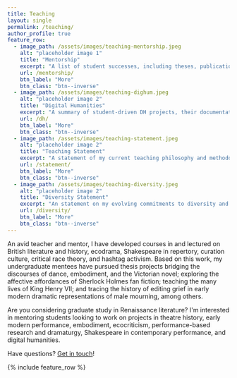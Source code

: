 ```yaml
---
title: Teaching
layout: single
permalink: /teaching/
author_profile: true
feature_row:
  - image_path: /assets/images/teaching-mentorship.jpeg
    alt: "placeholder image 1"
    title: "Mentorship"
    excerpt: "A list of student successes, including theses, publications, internships, and placements."
    url: /mentorship/
    btn_label: "More"
    btn_class: "btn--inverse"
  - image_path: /assets/images/teaching-dighum.jpeg
    alt: "placeholder image 2"
    title: "Digital Humanities"
    excerpt: "A summary of student-driven DH projects, their documentation and outcomes."
    url: /dh/
    btn_label: "More"
    btn_class: "btn--inverse"
  - image_path: /assets/images/teaching-statement.jpeg
    alt: "placeholder image 2"
    title: "Teaching Statement"
    excerpt: "A statement of my current teaching philosophy and methodologies."
    url: /statement/
    btn_label: "More"
    btn_class: "btn--inverse"
  - image_path: /assets/images/teaching-diversity.jpeg
    alt: "placeholder image 2"
    title: "Diversity Statement"
    excerpt: "An statement on my evolving commitments to diversity and inclusion in and out of the classroom."
    url: /diversity/
    btn_label: "More"
    btn_class: "btn--inverse"   
---
```


An avid teacher and mentor, I have developed courses in and lectured on British literature and history, ecodrama, Shakespeare in repertory, curation culture, critical race theory, and hashtag activism. Based on this work, my undergraduate mentees have pursued thesis projects bridging the discourses of dance, embodiment, and the Victorian novel; exploring the affective affordances of Sherlock Holmes fan fiction; teaching the many lives of King Henry VII; and tracing the history of editing grief in early modern dramatic representations of male mourning, among others. 

Are you considering graduate study in Renaissance literature? I'm interested in mentoring students looking to work on projects in theatre history, early modern performance, embodiment, ecocriticism, performance-based research and dramaturgy, Shakespeare in contemporary performance, and digital humanities. 

Have questions? [Get in touch](mailto:eetavares@ua.edu)!

{% include feature_row %}
